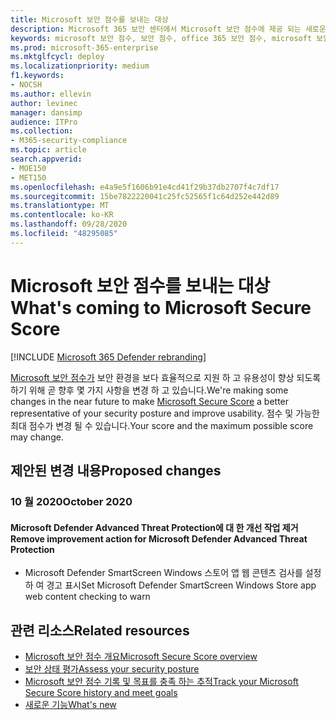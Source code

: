 ```yaml
---
title: Microsoft 보안 점수를 보내는 대상
description: Microsoft 365 보안 센터에서 Microsoft 보안 점수에 제공 되는 새로운 변경 사항에 대해 설명 합니다.
keywords: microsoft 보안 점수, 보안 점수, office 365 보안 점수, microsoft 보안 점수, microsoft 365 보안 센터, 개선 작업
ms.prod: microsoft-365-enterprise
ms.mktglfcycl: deploy
ms.localizationpriority: medium
f1.keywords:
- NOCSH
ms.author: ellevin
author: levinec
manager: dansimp
audience: ITPro
ms.collection:
- M365-security-compliance
ms.topic: article
search.appverid:
- MOE150
- MET150
ms.openlocfilehash: e4a9e5f1606b91e4cd41f29b37db2707f4c7df17
ms.sourcegitcommit: 15be7822220041c25fc52565f1c64d252e442d89
ms.translationtype: MT
ms.contentlocale: ko-KR
ms.lasthandoff: 09/28/2020
ms.locfileid: "48295085"
---
```

# <a name="whats-coming-to-microsoft-secure-score"></a><span data-ttu-id="c8a2a-104">Microsoft 보안 점수를 보내는 대상</span><span class="sxs-lookup"><span data-stu-id="c8a2a-104">What's coming to Microsoft Secure Score</span></span>

[!INCLUDE [Microsoft 365 Defender rebranding](../includes/microsoft-defender.md)]


<span data-ttu-id="c8a2a-105">[Microsoft 보안 점수가](microsoft-secure-score.md) 보안 환경을 보다 효율적으로 지원 하 고 유용성이 향상 되도록 하기 위해 곧 향후 몇 가지 사항을 변경 하 고 있습니다.</span><span class="sxs-lookup"><span data-stu-id="c8a2a-105">We're making some changes in the near future to make [Microsoft Secure Score](microsoft-secure-score.md) a better representative of your security posture and improve usability.</span></span> <span data-ttu-id="c8a2a-106">점수 및 가능한 최대 점수가 변경 될 수 있습니다.</span><span class="sxs-lookup"><span data-stu-id="c8a2a-106">Your score and the maximum possible score may change.</span></span>

## <a name="proposed-changes"></a><span data-ttu-id="c8a2a-107">제안된 변경 내용</span><span class="sxs-lookup"><span data-stu-id="c8a2a-107">Proposed changes</span></span>

### <a name="october-2020"></a><span data-ttu-id="c8a2a-108">10 월 2020</span><span class="sxs-lookup"><span data-stu-id="c8a2a-108">October 2020</span></span>

#### <a name="remove-improvement-action-for-microsoft-defender-advanced-threat-protection"></a><span data-ttu-id="c8a2a-109">Microsoft Defender Advanced Threat Protection에 대 한 개선 작업 제거</span><span class="sxs-lookup"><span data-stu-id="c8a2a-109">Remove improvement action for Microsoft Defender Advanced Threat Protection</span></span>
- <span data-ttu-id="c8a2a-110">Microsoft Defender SmartScreen Windows 스토어 앱 웹 콘텐츠 검사를 설정 하 여 경고 표시</span><span class="sxs-lookup"><span data-stu-id="c8a2a-110">Set Microsoft Defender SmartScreen Windows Store app web content checking to warn</span></span>

## <a name="related-resources"></a><span data-ttu-id="c8a2a-111">관련 리소스</span><span class="sxs-lookup"><span data-stu-id="c8a2a-111">Related resources</span></span>

- [<span data-ttu-id="c8a2a-112">Microsoft 보안 점수 개요</span><span class="sxs-lookup"><span data-stu-id="c8a2a-112">Microsoft Secure Score overview</span></span>](microsoft-secure-score.md)
- [<span data-ttu-id="c8a2a-113">보안 상태 평가</span><span class="sxs-lookup"><span data-stu-id="c8a2a-113">Assess your security posture</span></span>](microsoft-secure-score-improvement-actions.md)
- [<span data-ttu-id="c8a2a-114">Microsoft 보안 점수 기록 및 목표를 충족 하는 추적</span><span class="sxs-lookup"><span data-stu-id="c8a2a-114">Track your Microsoft Secure Score history and meet goals</span></span>](microsoft-secure-score-history-metrics-trends.md)
- [<span data-ttu-id="c8a2a-115">새로운 기능</span><span class="sxs-lookup"><span data-stu-id="c8a2a-115">What's new</span></span>](microsoft-secure-score-whats-new.md)
